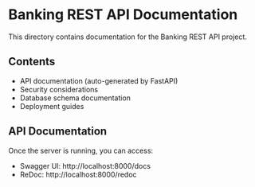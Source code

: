 # Banking REST API Documentation

This directory contains documentation for the Banking REST API project.

## Contents

- API documentation (auto-generated by FastAPI)
- Security considerations
- Database schema documentation
- Deployment guides

## API Documentation

Once the server is running, you can access:
- Swagger UI: http://localhost:8000/docs
- ReDoc: http://localhost:8000/redoc
